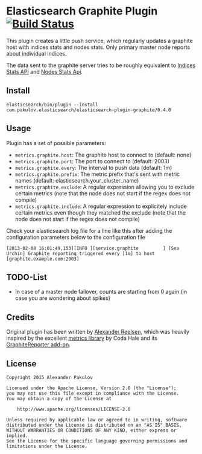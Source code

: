 Elasticsearch Graphite Plugin [![Build Status][travis-image]][travis-url]
=============================

This plugin creates a little push service, which regularly updates a graphite host with indices stats and nodes stats. Only primary master node reports about individual indices.

The data sent to the graphite server tries to be roughly equivalent to [Indices Stats API](http://www.elasticsearch.org/guide/reference/api/admin-indices-stats.html) and [Nodes Stats Api](http://www.elasticsearch.org/guide/reference/api/admin-cluster-nodes-stats.html).


Install
-------
```
elasticsearch/bin/plugin --install com.pakulov.elasticsearch/elasticsearch-plugin-graphite/0.4.0
```

Usage
-----
Plugin has a set of possible parameters:

* `metrics.graphite.host`: The graphite host to connect to (default: none)
* `metrics.graphite.port`: The port to connect to (default: 2003)
* `metrics.graphite.every`: The interval to push data (default: 1m)
* `metrics.graphite.prefix`: The metric prefix that's sent with metric names (default: elasticsearch.your_cluster_name)
* `metrics.graphite.exclude`: A regular expression allowing you to exclude certain metrics (note that the node does not start if the regex does not compile)
* `metrics.graphite.include`: A regular expression to explicitely include certain metrics even though they matched the exclude (note that the node does not start if the regex does not compile)

Check your elasticsearch log file for a line like this after adding the configuration parameters below to the configuration file

```
[2013-02-08 16:01:49,153][INFO ][service.graphite         ] [Sea Urchin] Graphite reporting triggered every [1m] to host [graphite.example.com:2003]
```

TODO-List
---------
* In case of a master node failover, counts are starting from 0 again (in case you are wondering about spikes)


Credits
-------
Original plugin has been written by [Alexander Reelsen](https://github.com/spinscale), which was heavily inspired by the excellent [metrics library](http://metrics.codahale.com) by Coda Hale and its [GraphiteReporter add-on](http://metrics.codahale.com/manual/graphite/).

License
-------
    Copyright 2015 Alexander Pakulov

    Licensed under the Apache License, Version 2.0 (the "License");
    you may not use this file except in compliance with the License.
    You may obtain a copy of the License at

        http://www.apache.org/licenses/LICENSE-2.0

    Unless required by applicable law or agreed to in writing, software
    distributed under the License is distributed on an "AS IS" BASIS,
    WITHOUT WARRANTIES OR CONDITIONS OF ANY KIND, either express or implied.
    See the License for the specific language governing permissions and
    limitations under the License.

[travis-url]: https://travis-ci.org/apakulov/elasticsearch-graphite-plugin
[travis-image]: https://travis-ci.org/apakulov/elasticsearch-graphite-plugin.svg?branch=master